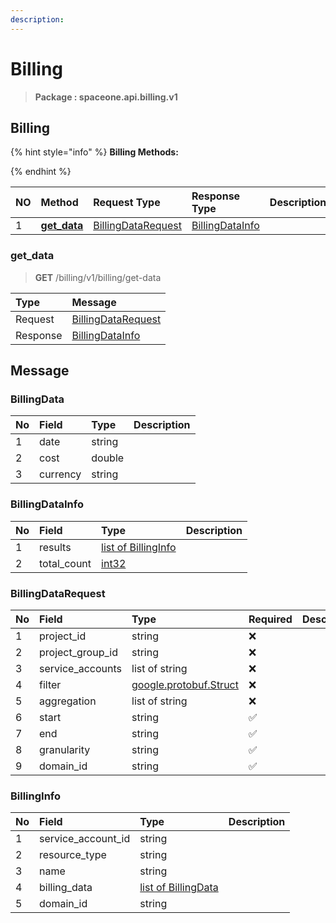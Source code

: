 ```yaml
---
description:  
---
```

# Billing

>  **Package : spaceone.api.billing.v1**

## Billing

{% hint style="info" %}
**Billing Methods:**

{%  endhint %}


| NO |  Method | Request Type | Response Type | Description |
| :--- | :--- | :--- | :--- | :--- |
| 1 | [**get_data**](billing.md#get_data)|   [BillingDataRequest](billing.md#billingdatarequest) |   [BillingDataInfo](billing.md#billingdatainfo) |  | 
 

 
### get_data
> **GET** /billing/v1/billing/get-data
>


| Type | Message |
| :--- | :--- |
| Request | [BillingDataRequest](billing.md#billingdatarequest) |
| Response |  [BillingDataInfo](billing.md#billingdatainfo)  |


## 

## Message

### BillingData
| No | Field | Type |  Description |
| :--- | :--- | :--- | :--- |
| 1 | date |string | |
| 2 | cost |double | |
| 3 | currency |string | |

### BillingDataInfo
| No | Field | Type |  Description |
| :--- | :--- | :--- | :--- |
| 1 | results |[list of BillingInfo](billing.md#billinginfo) | |
| 2 | total_count |[int32](https://github.com/protocolbuffers/protobuf/blob/master/src/google/protobuf/type.proto) | |

### BillingDataRequest
| No | Field | Type | Required | Description |
| :--- | :--- | :--- | :--- | :--- |
| 1 | project_id |string|❌| |
| 2 | project_group_id |string|❌| |
| 3 | service_accounts |list of string|❌| |
| 4 | filter |[google.protobuf.Struct](https://github.com/protocolbuffers/protobuf/blob/master/src/google/protobuf/struct.proto)|❌| |
| 5 | aggregation |list of string|❌| |
| 6 | start |string|✅| |
| 7 | end |string|✅| |
| 8 | granularity |string|✅| |
| 9 | domain_id |string|✅| |

### BillingInfo
| No | Field | Type |  Description |
| :--- | :--- | :--- | :--- |
| 1 | service_account_id |string | |
| 2 | resource_type |string | |
| 3 | name |string | |
| 4 | billing_data |[list of BillingData](billing.md#billingdata) | |
| 5 | domain_id |string | |
